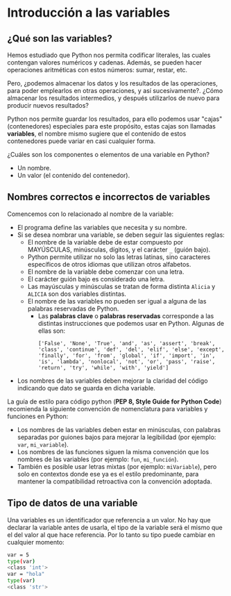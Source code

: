 # Introducción a las variables

## ¿Qué son las variables?

Hemos estudiado que Python nos permita codificar literales, las cuales contengan valores numéricos y cadenas. Además, se pueden hacer operaciones aritméticas con estos números: sumar, restar, etc. 

Pero, ¿podemos almacenar los datos y los resultados de las operaciones, para poder emplearlos en otras operaciones, y así sucesivamente?. ¿Cómo almacenar los resultados intermedios, y después utilizarlos de nuevo para producir nuevos resultados?

Python nos permite guardar los resultados, para ello podemos usar "cajas" (contenedores) especiales para este propósito, estas cajas son llamadas **variables**, el nombre mismo sugiere que el contenido de estos contenedores puede variar en casi cualquier forma.

¿Cuáles son los componentes o elementos de una variable en Python?

* Un nombre.
* Un valor (el contenido del contenedor).

## Nombres correctos e incorrectos de variables

Comencemos con lo relacionado al nombre de la variable:

* El programa define las variables que necesita y su nombre.
* Si se desea nombrar una variable, se deben seguir las siguientes reglas:
    * El nombre de la variable debe de estar compuesto por MAYÚSCULAS, minúsculas, dígitos, y el carácter `_` (guión bajo).
    * Python permite utilizar no solo las letras latinas, sino caracteres específicos de otros idiomas que utilizan otros alfabetos.
    * El nombre de la variable debe comenzar con una letra.
    * El carácter guión bajo es considerado una letra.
    * Las mayúsculas y minúsculas se tratan de forma distinta `Alicia` y `ALICIA` son dos variables distintas.
    * El nombre de las variables no pueden ser igual a alguna de las palabras reservadas de Python. 
        * Las **palabras clave** o  **palabras reservadas** corresponde a las distintas instrucciones que podemos usar en Python. Algunas de ellas son:
             ```
            ['False', 'None', 'True', 'and', 'as', 'assert', 'break', 'class', 'continue', 'def', 'del', 'elif', 'else', 'except', 'finally', 'for', 'from', 'global', 'if', 'import', 'in', 'is', 'lambda', 'nonlocal', 'not', 'or', 'pass', 'raise',                   'return', 'try', 'while', 'with', 'yield']
             ```
* Los nombres de las variables deben mejorar la claridad del código indicando que dato se guarda en dicha variable.

La guía de estilo para código python (**PEP 8, Style Guide for Python Code**) recomienda la siguiente convención de nomenclatura para variables y funciones en Python:
 
* Los nombres de las variables deben estar en minúsculas, con palabras separadas por guiones bajos para mejorar la legibilidad (por ejemplo: `var`, `mi_variable`).
* Los nombres de las funciones siguen la misma convención que los nombres de las variables (por ejemplo: `fun`, `mi_función`).
* También es posible usar letras mixtas (por ejemplo: `miVariable`), pero solo en contextos donde ese ya es el estilo predominante, para mantener la compatibilidad retroactiva con la convención adoptada.

## Tipo de datos de una variable

Una variables es un identificador que referencia a un valor. No hay que declarar la variable antes de usarla, el tipo de la variable será el mismo que el del valor al que hace referencia. Por lo tanto su tipo puede cambiar en cualquier momento:

```bash
var = 5
type(var)
<class 'int'>
var = "hola"
type(var)
<class 'str'>
```
